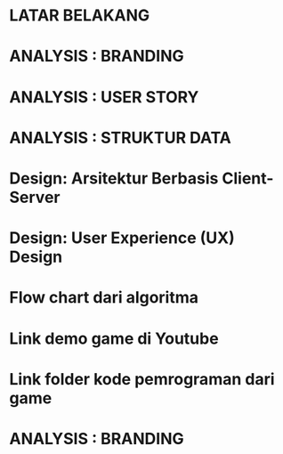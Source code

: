 # LATAR BELAKANG

# ANALYSIS : BRANDING


# ANALYSIS : USER STORY
# ANALYSIS : STRUKTUR DATA
# Design: Arsitektur Berbasis Client-Server
# Design: User Experience (UX) Design
# Flow chart dari algoritma
# Link demo game di Youtube
# Link folder kode pemrograman dari game
# ANALYSIS : BRANDING








